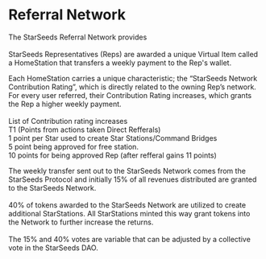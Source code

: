 # Referral Network

The StarSeeds Referral Network provides \
\
StarSeeds Representatives (Reps) are awarded a unique Virtual Item called a HomeStation that transfers a weekly payment to the Rep's wallet.

Each HomeStation carries a unique characteristic; the “StarSeeds Network Contribution Rating”, which is directly related to the owning Rep’s network. For every user referred, their Contribution Rating increases, which grants the Rep a higher weekly payment.\
\
List of Contribution rating increases\
T1 (Points from actions taken Direct Refferals)\
1 point per Star used to create Star Stations/Command Bridges\
5 point being approved for free station. \
10 points for being approved Rep (after refferal gains 11 points)

The weekly transfer sent out to the StarSeeds Network comes from the StarSeeds Protocol and initially 15% of all revenues distributed are granted to the StarSeeds Network.\
\
40% of tokens awarded to the StarSeeds Network are utilized to create additional StarStations. All StarStations minted this way grant tokens into the Network to further increase the returns.\
\
The 15% and 40% votes are variable that can be adjusted by a collective vote in the StarSeeds DAO.
